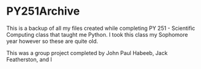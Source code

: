 # PY251Archive
This is a backup of all my files created while completing PY 251 - Scientific Computing class that taught me Python. I took this class my Sophomore year however so these are quite old.

This was a group project completed by John Paul Habeeb, Jack Featherston, and I
